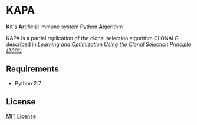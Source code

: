 # KAPA

**K**it's
**A**rtificial immune system
**P**ython
**A**lgorithm

KAPA is a partial replication of the clonal selection algorithm CLONALG described in [*Learning and Optimization Using the Clonal Selection Principle (2001)*](http://www.dca.fee.unicamp.br/~vonzuben/research/lnunes_dout/artigos/ieee_tec01.pdf).

## Requirements
- Python 2.7

## License
[MIT License](https://opensource.org/licenses/MIT)
